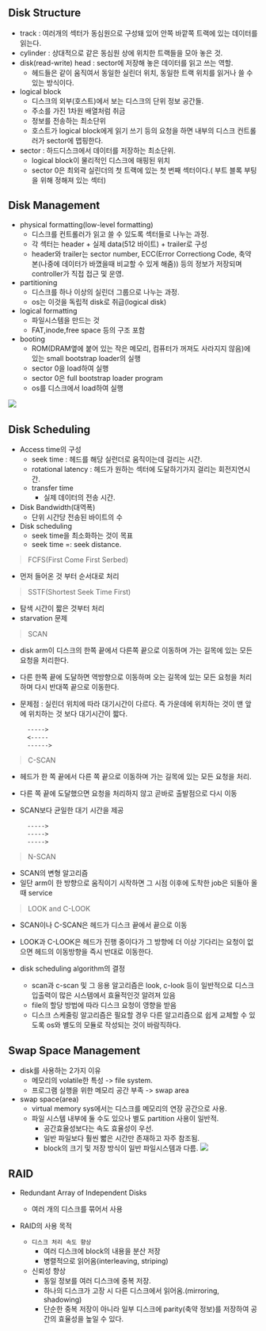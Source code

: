 ## Disk Structure
    
- track : 여러개의 섹터가 동심원으로 구성돼 있어 안쪽 바깥쪽 트랙에 있는 데이터를 읽는다.
- cylinder : 상대적으로 같은 동심원 상에 위치한 트랙들을 모아 놓은 것.
- disk(read-write) head : sector에 저장해 놓은 데이터를 읽고 쓰는 역할.
    - 헤드들은 같이 움직여서 동일한 실린더 위치, 동일한 트랙 위치를 읽거나 쓸 수 있는 방식이다.
- logical block
    - 디스크의 외부(호스트)에서 보는 디스크의 단위 정보 공간들.
    - 주소를 가진 1차원 배열처럼 취금
    - 정보를 전송하는 최소단위
    - 호스트가 logical block에게 읽기 쓰기 등의 요청을 하면 내부의 디스크 컨트롤러가 sector에 맵핑한다.
- sector : 하드디스크에서 데이터를 저장하는 최소단위.
    - logical block이 물리적인 디스크에 매핑된 위치
    - sector 0은 최외곽 실린더의 첫 트랙에 있는 첫 번째 섹터이다.( 부트 블록 부팅을 위해 정해져 있는 섹터)
## Disk Management
- physical formatting(low-level formatting)
    - 디스크를 컨트롤러가 읽고 쓸 수 있도록 섹터들로 나누는 과정.
    - 각 섹터는 header + 실제 data(512 바이트) + trailer로 구성
    - header와 trailer는 sector number, ECC(Error Correctiong Code, 축약본(나중에 데이터가 바꼈을때 비교할 수 있게 해줌)) 등의 정보가 저장되며 controller가 직접 접근 및 운영.
- partitioning
    - 디스크를 하나 이상의 실린더 그룹으로 나누는 과정.
    - os는 이것을 독립적 disk로 취급(logical disk)
- logical formatting
    - 파일시스템을 만드는 것
    - FAT,inode,free space 등의 구조 포함
- booting
    - ROM(DRAM옆에 붙어 있는 작은 메모리, 컴퓨터가 꺼져도 사라지지 않음)에 있는  small bootstrap loader의 실행
    - sector 0을 load하여 실행
    - sector 0은 full bootstrap loader program
    - os를 디스크에서 load하여 실행

![](/picture/디스크구조.jpg)
        
## Disk Scheduling
- Access time의 구성
    - seek time : 헤드를 해당 실런더로 움직이는데 걸리는 시간.
    - rotational latency : 헤드가 원하는 섹터에 도달하기가지 걸리는 회전지연시간.
    - transfer time
        - 실제 데이터의 전송 시간.
- Disk Bandwidth(대역폭)
    - 단위 시간당 전송된 바이트의 수
- Disk scheduling
    - seek time을 최소화하는 것이 목표
    - seek time =: seek distance.

> FCFS(First Come First Serbed)
- 먼저 들어온 것 부터 순서대로 처리

>SSTF(Shortest Seek Time First)
- 탐색 시간이 짧은 것부터 처리
- starvation 문제

> SCAN
- disk arm이 디스크의 한쪽 끝에서 다른쪽 끝으로 이동하며 가는 길목에 있는 모든 요청을 처리한다.
- 다른 한쪽 끝에 도달하면 역방향으로 이동하며 오는 길목에 있는 모든 요청을 처리하며 다시 반대쪽 끝으로 이동한다.
- 문제점 : 실린더 위치에 따라 대기시간이 다르다. 즉 가운데에 위치하는 것이 맨 앞에 위치하는 것 보다 대기시간이 짧다.


        ----->
        <-----
        ------>

> C-SCAN
- 헤드가 한 쪽 끝에서 다른 쪽 끝으로 이동하며 가는 길목에 있는 모든 요청을 처리.
- 다른 쪽 끝에 도달했으면 요청을 처리하지 않고 곧바로 출발점으로 다시 이동
- SCAN보다 균일한 대기 시간을 제공

    
        ----->
        ----->
        ----->


> N-SCAN
- SCAN의 변형 알고리즘
- 일단 arm이 한 방향으로 움직이기 시작하면 그 시점 이후에 도착한 job은 되돌아 올 때 service

> LOOK and C-LOOK
- SCAN이나 C-SCAN은 헤드가 디스크 끝에서 끝으로 이동
- LOOK과 C-LOOK은 헤드가 진행 중이다가 그 방향에 더 이상 기다리는 요청이 없으면 헤드의 이동방향을 즉시 반대로 이동한다.

- disk scheduling algorithm의 결정
    - scan과 c-scan 및 그 응용 알고리즘은 look, c-look 등이 일반적으로 디스크 입출력이 많은 시스템에서 효율적인것 알려져 있음
    - file의 할당 방법에 따라 디스크 요청이 영향을 받음
    - 디스크 스케줄링 알고리즘은 필요할 경우 다른 알고리즘으로 쉽게 교체할 수 있도록 os와 별도의 모듈로 작성되는 것이 바람직하다.

## Swap Space Management
- disk를 사용하는 2가지 이유
    - 메모리의 volatile한 특성
    -> file system.
    - 프로그램 실행을 위한 메모리 공간 부족 -> swap area
- swap space(area)
    - virtual memory sys에서는 디스크를 메모리의 연장 공간으로 사용.
    - 파일 시스템 내부에 둘 수도 있으나 별도 partition 사용이
    일반적.
        - 공간효율성보다는 속도 효율성이 우선.
        - 일반 파일보다 훨씬 빫은 시간만 존재하고 자주 참조됨.
        - block의 크기 및 저장 방식이 일반 파일시스템과 다름.
![](/picture/스왑에어리어.jpg)

## RAID
- Redundant Array of Independent Disks
    - 여러 개의 디스크를 묶어서 사용
- RAID의 사용 목적

    - `디스크 처리 속도 향상`
        - 여러 디스크에 block의 내용을 분산 저장
        - 병렬적으로 읽어옴(interleaving, striping)
    - 신뢰성 향상
        - 동일 정보를 여러 디스크에 중복 저장.
        - 하나의 디스크가 고장 시 다른 디스크에서 읽어옴.(mirroring, shadowing)
        - 단순한 중복 저장이 아니라 일부 디스크에 parity(축약 정보)를 저장하여 공간의 효율성을 높일 수 있다.
